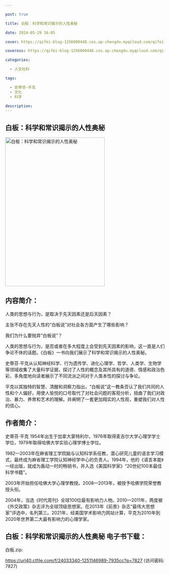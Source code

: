 ```yaml
---

post: true

title: 白板：科学和常识揭示的人性奥秘

date: 2024-05-29 16:05

cover: https://qifei-blog-1256009448.cos.ap-chengdu.myqcloud.com/qifei-blog/6573b971c458853aefc464a7.jpg

coveross: https://qifei-blog-1256009448.cos.ap-chengdu.myqcloud.com/qifei-blog/6573b971c458853aefc464a7.jpg

categories:

  - 人文社科

tags:

  - 史蒂芬·平克
  - 文化
  - 科学

description:
---
```


## 白板：科学和常识揭示的人性奥秘
<img alt=" 白板：科学和常识揭示的人性奥秘" class="aligncenter loaded" data-was-processed="true" decoding="async" fetchpriority="high" height="471" src="https://qifei-blog-1256009448.cos.ap-chengdu.myqcloud.com/qifei-blog/6573b971c458853aefc464a7.jpg " style="cursor: zoom-in;" width="314"/>

## 内容简介：

人类的思想与行为，是取决于先天因素还是后天因素？

主张不存在先天人性的“白板说”对社会各方面产生了哪些影响？

我们为什么要抛弃“白板说”？

人类的思想与行为，是否或者在多大程度上会受到先天因素的影响，这一直是人们争论不休的话题。《白板》一书向我们展示了科学和常识揭示的人性奥秘。

史蒂芬·平克从认知神经科学、行为遗传学、进化心理学、哲学、人类学、生物学等领域收集了大量科学证据，探讨了人性的概念及其所具有的道德、情感和政治色彩，多角度地向读者展示了不同流派之间对于人类本性的探讨与争论。

平克以其独特的智慧、清醒和洞察力指出，“白板说”这一教条否认了我们共同的人性和个人偏好，用使人愉悦的口号取代了对社会问题的客观分析，扭曲了我们对政治、暴力、养育和艺术的理解。并阐明了一套更加翔实的人性观，重塑我们对人性的信心。

## 作者简介：

史蒂芬·平克 1954年出生于加拿大蒙特利尔，1976年取得麦吉尔大学心理学学士学位，1979年取得哈佛大学实验心理学博士学位。

1982—2003年在麻省理工学院脑与认知科学系任教，潜心研究儿童的语言学习模式，最终成为麻省理工学院认知神经学中心的负责人。1994年，他的《语言本能》一经出版，就成为轰动一时的畅销书，并入选《美国科学家》“20世纪100本最佳科学书籍”。

2003年开始担任哈佛大学心理学教授。2008—2013年，被授予哈佛学院荣誉教授头衔。

2004年，当选《时代周刊》全球100位最有影响力人物。2010—2011年，两度被《外交政策》杂志评为全球顶级思想家。在2013年《前景》杂志“最伟大思想家”评选中，名列第三。2021年，经美国学术影响力网站计算，平克为2010年到2020年世界第二大最有影响力的心理学家。

## 白板：科学和常识揭示的人性奥秘 电子书下载：

白板.zip: 

https://url40.ctfile.com/f/24033340-1251146989-7935cc?p=7827 (访问密码: 7827)
